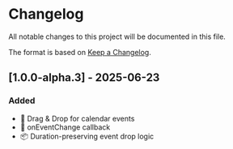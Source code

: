 # Changelog

All notable changes to this project will be documented in this file.

The format is based on [Keep a Changelog](https://keepachangelog.com/en/1.0.0/).

## [1.0.0-alpha.3] - 2025-06-23

### Added
- 🎯 Drag & Drop for calendar events
- 🧩 onEventChange callback
- 📦 Duration-preserving event drop logic